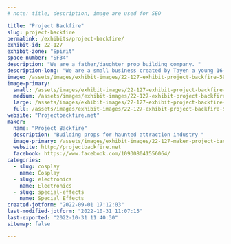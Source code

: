 ```yaml
---
# note: title, description, image are used for SEO

title: "Project Backfire"
slug: project-backfire
permalink: /exhibits/project-backfire/
exhibit-id: 22-127
exhibit-zone: "Spirit"
space-number: "SF34"
description: "We are a father/daughter prop building company. "
description-long: "We are a small business created by Tayen a young 16-year-old homeschooler who wanted to open a business as her senior project."
image: /assets/images/exhibit-images/22-127-exhibit-project-backfire-596b375a-0243-4dd4-897b-4c1dfae22c18-large.jpeg
image-primary: 
  small: /assets/images/exhibit-images/22-127-exhibit-project-backfire-596b375a-0243-4dd4-897b-4c1dfae22c18-small.jpeg
  medium: /assets/images/exhibit-images/22-127-exhibit-project-backfire-596b375a-0243-4dd4-897b-4c1dfae22c18-medium.jpeg
  large: /assets/images/exhibit-images/22-127-exhibit-project-backfire-596b375a-0243-4dd4-897b-4c1dfae22c18-large.jpeg
  full: /assets/images/exhibit-images/22-127-exhibit-project-backfire-596b375a-0243-4dd4-897b-4c1dfae22c18-full.jpeg
website: "Projectbackfire.net"
maker: 
  name: "Project Backfire"
  description: "Building props for haunted attraction industry "
  image-primary: /assets/images/exhibit-images/22-127-maker-project-backfire-projectbackfirellc-gmail-com-jpeg-medium.jpeg
  website: http://projectbackfire.net
  facebook: https://www.facebook.com/109308041556064/
categories: 
  - slug: cosplay
    name: Cosplay
  - slug: electronics
    name: Electronics
  - slug: special-effects
    name: Special Effects
created-jotform: "2022-09-01 17:12:03"
last-modified-jotform: "2022-10-31 11:07:15"
last-exported: "2022-10-31 11:40:30"
sitemap: false

---
```

